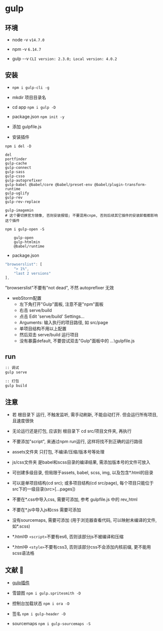 # gulp

## 环境
* node -v `v14.7.0`

* npm -v `6.14.7`

* gulp --v `CLI version: 2.3.0; Local version: 4.0.2`

## 安装
* `npm i gulp-cli -g`

* mkdir 项目目录名

* cd app `npm i gulp -D`

* package.json `npm init -y`

* 添加 gulpfile.js

* 安装插件

`npm i del -D`

```
del
portfinder
gulp-cache
gulp-connect
gulp-sass
gulp-csso
gulp-autoprefixer
gulp-babel @babel/core @babel/preset-env @babel/plugin-transform-runtime
gulp-uglify
gulp-rev
gulp-rev-replace

gulp-imagemin
# 这个要切换官方镜像, 否则安装报错; 不要混用cnpm, 否则后续其它插件的安装卸载都影响这个插件
```

`npm i gulp-open -S`
```
	gulp-open
	gulp-htmlmin
	@babel/runtime
```

* package.json
```js
"browserslist": [
	"> 1%",
	"last 2 versions"
],
```
"browserslist"不要有"not dead", 不然 autoprefixer 无效

* webStorm配置
	+ 左下角打开"Gulp"面板, 注意不是"npm"面板
	+ 右击 serve/build
	+ 点击 Edit 'serve/build' Settings...
	+ Arguments: 输入执行的项目路径, 如 src/page
	+ 单项目结构不用以上配置
	+ 然后双击 serve/build 运行项目
	+ 没有暴露default, 不要尝试双击"Gulp"面板中的 ...\gulpfile.js

## run
```bash
:: 调试
gulp serve

:: 打包
gulp build
```

## 注意
* 若 根目录下 运行, 不触发监听, 需手动刷新, 不能自动打开. 但会运行所有项目, 且速度很快

* 无论运行还是打包, 应该到 根目录下 cd src/项目文件夹, 再执行

* 不要添加"script", 来通过npm run运行, 这样将找不到正确的运行路径

* assets文件夹 只打包, 不编译/压缩/版本号等处理

* js/css文件夹 是babel和scss目录的编译结果, 需添加版本号的文件可放入

* 可创建多级目录, 但局限于assets, babel, scss, img, 以及包含*.html的目录

* 可以是单项目结构(cd src); 或多项目结构(cd src/page), 每个项目只能位于src下的一级目录(src>[...pages])

* 不要在*.css中导入css, 需要可添加, 参考 gulpfile.js 中的 rev_html

* 不要在*.js中导入js和css 需要可添加

* 没有sourcemaps, 需要可添加 (用于浏览器查看代码, 可以映射未编译的文件, 如*.scss)

* *.html中 `<script>`不要有es6, 否则该部分js不被编译和压缩

* *.html中 `<style>`不要有css3, 否则该部分css不会添加内核前缀, 更不能用scss语法格

## 文献 🎨
* [gulp插件](https://gulpjs.com/plugins)

* 雪碧图 `npm i gulp.spritesmith -D`

* 控制台加载状态 `npm i ora -D`

* 签名 `npm i gulp-header -D`

* sourcemaps `npm i gulp-sourcemaps -S`
